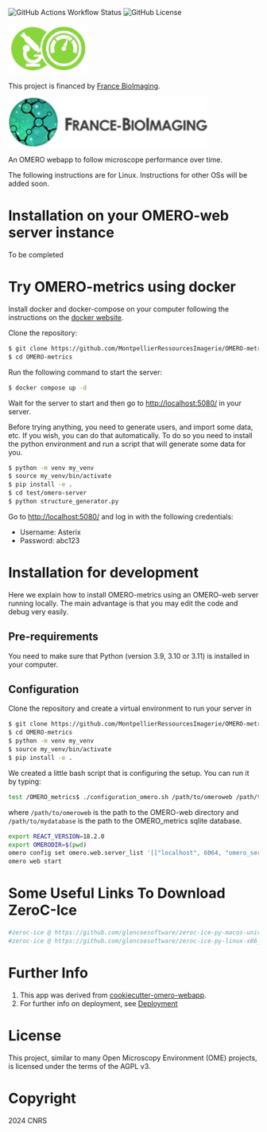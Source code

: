 
![GitHub Actions Workflow Status](https://img.shields.io/github/actions/workflow/status/MontpellierRessourcesImagerie/OMERO-metrics/omero_plugin.yml)
![GitHub License](https://img.shields.io/github/license/MontpellierRessourcesImagerie/OMERO-metrics)

<img alt="OMERO-metrics logo" height="100" src="OMERO_metrics/static/OMERO_metrics/images/metrics_logo.png"/>

This project is financed by [France BioImaging](https://france-bioimaging.org/).

<img alt="FBI logo" height="100" src="docs/slides/media/logo_FBI.png"/>


An OMERO webapp to follow microscope performance over time.

The following instructions are for Linux. Instructions for other OSs will be added soon.

# Installation on your OMERO-web server instance

To be completed

# Try OMERO-metrics using docker

Install docker and docker-compose on your computer following the instructions on the [docker website](https://docs.docker.com/get-docker/).

Clone the repository:
```bash
$ git clone https://github.com/MontpellierRessourcesImagerie/OMERO-metrics.git
$ cd OMERO-metrics
```

Run the following command to start the server:

```bash
$ docker compose up -d
```

Wait for the server to start and then go to <http://localhost:5080/> in your server.

Before trying anything, you need to generate users, and import some data, etc. If you wish, you can do that 
automatically. To do so you need to install the python environment and run a script that will generate some data for you.

```bash
$ python -m venv my_venv
$ source my_venv/bin/activate
$ pip install -e .
$ cd test/omero-server
$ python structure_generator.py
```

Go to <http://localhost:5080/> and log in with the following credentials:
- Username: Asterix
- Password: abc123

# Installation for development

Here we explain how to install OMERO-metrics using an OMERO-web server running locally. The main advantage is
that you may edit the code and debug very easily.

## Pre-requirements

You need to make sure that Python (version 3.9, 3.10 or 3.11) is installed in your computer.

## Configuration

Clone the repository and create a virtual environment to run your server in

```bash
$ git clone https://github.com/MontpellierRessourcesImagerie/OMERO-metrics.git
$ cd OMERO-metrics
$ python -m venv my_venv
$ source my_venv/bin/activate
$ pip install -e .
```

We created a little bash script that is configuring the setup. You can run it by typing:

```bash
test /OMERO_metrics$ ./configuration_omero.sh /path/to/omeroweb /path/to/mydatabase
````
where `/path/to/omeroweb` is the path to the OMERO-web directory and `/path/to/mydatabase` is the path to the OMERO_metrics sqlite database.


```bash
export REACT_VERSION=18.2.0
export OMERODIR=$(pwd)
omero config set omero.web.server_list '[["localhost", 6064, "omero_server"]]'
omero web start
````

# Some Useful Links To Download ZeroC-Ice

```python
#zeroc-ice @ https://github.com/glencoesoftware/zeroc-ice-py-macos-universal2/releases/download/20240131/zeroc_ice-3.6.5-cp311-cp311-macosx_11_0_universal2.whl
#zeroc-ice @ https://github.com/glencoesoftware/zeroc-ice-py-linux-x86_64/releases/download/20240202/zeroc_ice-3.6.5-cp311-cp311-manylinux_2_28_x86_64.whl
````


Further Info
============

1.  This app was derived from [cookiecutter-omero-webapp](https://github.com/ome/cookiecutter-omero-webapp).
2.  For further info on deployment, see [Deployment](https://docs.openmicroscopy.org/latest/omero/developers/Web/Deployment.html)


License
=======

This project, similar to many Open Microscopy Environment (OME) projects, is
licensed under the terms of the AGPL v3.


Copyright
=========

2024 CNRS

